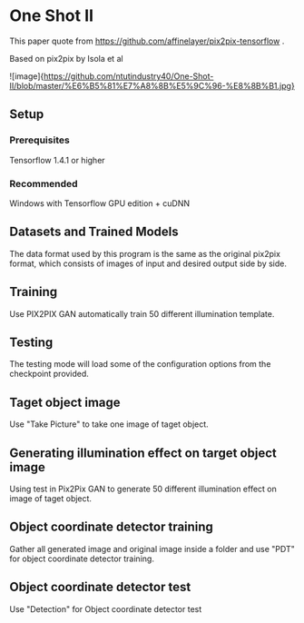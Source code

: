 # One Shot II
This paper quote from https://github.com/affinelayer/pix2pix-tensorflow .

Based on pix2pix by Isola et al

![image]{https://github.com/ntutindustry40/One-Shot-II/blob/master/%E6%B5%81%E7%A8%8B%E5%9C%96-%E8%8B%B1.jpg}
## Setup

### Prerequisites
  Tensorflow 1.4.1 or higher
  
### Recommended
  Windows with Tensorflow GPU edition + cuDNN
  
## Datasets and Trained Models
The data format used by this program is the same as the original pix2pix format, which consists of images of input and desired output side by side. 

## Training
Use PIX2PIX GAN automatically train 50 different illumination template.

## Testing
The testing mode will load some of the configuration options from the checkpoint provided.

## Taget object image 
Use "Take Picture" to take one image of taget object.

## Generating illumination effect on target object image
Using test in Pix2Pix GAN to generate 50 different illumination effect on image of taget object.

## Object coordinate detector training 
Gather all generated image and original image inside a folder and use "PDT" for object coordinate detector training.

## Object coordinate detector test
Use "Detection" for Object coordinate detector test
